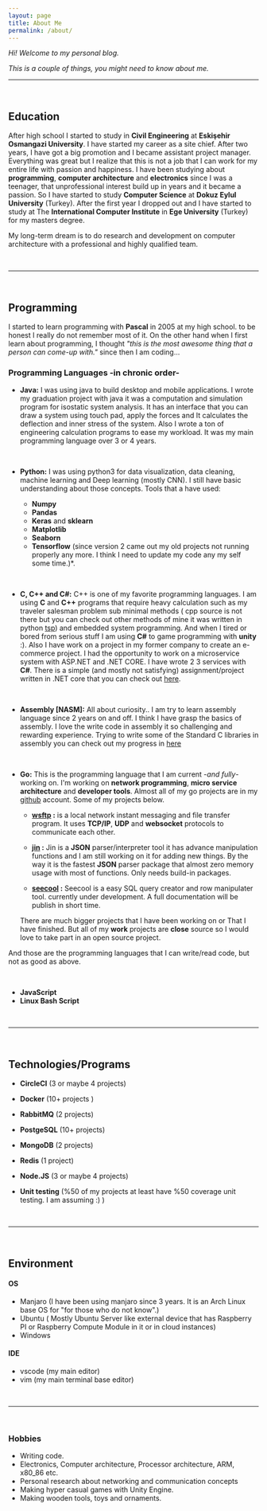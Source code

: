 ```yaml
---
layout: page
title: About Me
permalink: /about/
---
```


_Hi! Welcome to my personal blog._

_This is a couple of things, you might need to know about me._

---

<br>

## Education

After high school I started to study in **Civil Engineering** at **Eskişehir Osmangazi University**. I have started my career as a site chief. After two years, I have got a big promotion and I became assistant project manager. Everything was great but I realize that this is not a job that I can work for my entire life with passion and happiness. I have been studying about **programming**, **computer architecture** and **electronics** since I was a teenager, that unprofessional interest build up in years and it became a passion. So I have started to study **Computer Science** at **Dokuz Eylul University** (Turkey). After the first year I dropped out and I have started to study at The **International Computer Institute** in **Ege University** (Turkey) for my masters degree.

My long-term dream is to do research and development on computer architecture with a professional and highly qualified team.

<br>

---

<br>

## Programming

I started to learn programming with **Pascal** in 2005 at my high school. to be honest I really do not remember most of it. On the other hand when I first learn about programming, I thought _"this is the most awesome thing that a person can come-up with."_ since then I am coding...

### Programming Languages -in chronic order-

-   **Java:** I was using java to build desktop and mobile applications. I wrote my graduation project with java it was a computation and simulation program for isostatic system analysis. It has an interface that you can draw a system using touch pad, apply the forces and It calculates the deflection and inner stress of the system. Also I wrote a ton of engineering calculation programs to ease my workload. It was my main programming language over 3 or 4 years.

<br>

-   **Python:** I was using python3 for data visualization, data cleaning, machine learning and Deep learning (mostly CNN).
    I still have basic understanding about those concepts.
    Tools that a have used:

    -   **Numpy**
    -   **Pandas**
    -   **Keras** and **sklearn**
    -   **Matplotlib**
    -   **Seaborn**
    -   **Tensorflow** (since version 2 came out my old projects not running properly any more. I think I need to update my code any my self some time.)\*.

<br>

-   **C, C++ and C#:** C++ is one of my favorite programming languages. I am using **C** and **C++** programs that require heavy calculation such as my traveler salesman problem sub minimal methods ( cpp source is not there but you can check out other methods of mine it was written in python [tsp](https://github.com/ecoshub/tsp-new-organization)) and embedded system programming. And when I tired or bored from serious stuff I am using **C#** to game programming with **unity** :). Also I have work on a project in my former company to create an e-commerce project. I had the opportunity to work on a microservice system with ASP.NET and .NET CORE. I have wrote 2 3 services with **C#**. There is a simple (and mostly not satisfying) assignment/project written in .NET core that you can check out [here](https://github.com/ecoshub/services).

<br>

-   **Assembly [NASM]:** All about curiosity.. I am try to learn assembly language since 2 years on and off. I think I have grasp the basics of assembly. I love the write code in assembly it so challenging and rewarding experience. Trying to write some of the Standard C libraries in assembly you can check out my progress in [here](https://github.com/ecoshub/nasm_c_source)

<br>

-   **Go:** This is the programming language that I am current -_and fully_- working on. I'm working on **network programming**, **micro service architecture** and **developer tools**. Almost all of my go projects are in my [github](https://github.com/ecoshub) account. Some of my projects below.

    -   **[wsftp](https://github.com/ecoshub/wsftp) :** is a local network instant messaging and file transfer program. It uses **TCP/IP**, **UDP** and **websocket** protocols to communicate each other.

    -   **[jin](https://github.com/ecoshub/jin) :** Jin is a **JSON** parser/interpreter tool it has advance manipulation functions and I am still working on it for adding new things. By the way it is the fastest **JSON** parser package that almost zero memory usage with most of functions. Only needs build-in packages.

    -   **[seecool](https://github.com/ecoshub/seecool) :** Seecool is a easy SQL query creator and row manipulater tool. currently under development. A full documentation will be publish in short time.

    There are much bigger projects that I have been working on or That I have finished. But all of my **work** projects are **close** source so I would love to take part in an open source project.

And those are the programming languages that I can write/read code, but not as good as above.

<br>

-   **JavaScript**
-   **Linux Bash Script**

<br>

---

<br>

## Technologies/Programs

-   **CircleCI** (3 or maybe 4 projects)
-   **Docker** (10+ projects )
-   **RabbitMQ** (2 projects)

-   **PostgeSQL** (10+ projects)
-   **MongoDB** (2 projects)
-   **Redis** (1 project)

-   **Node.JS** (3 or maybe 4 projects)
-   **Unit testing** (%50 of my projects at least have %50 coverage unit testing. I am assuming :) )

<br>

---

<br>

## Environment

#### OS

-   Manjaro (I have been using manjaro since 3 years. It is an Arch Linux base OS for "for those who do not know".)
-   Ubuntu ( Mostly Ubuntu Server like external device that has Raspberry PI or Raspberry Compute Module in it or in cloud instances)
-   Windows

#### IDE

-   vscode (my main editor)
-   vim (my main terminal base editor)

<br>

---

<br>

### Hobbies

-   Writing code.
-   Electronics, Computer architecture, Processor architecture, ARM, x80_86 etc.
-   Personal research about networking and communication concepts
-   Making hyper casual games with Unity Engine.
-   Making wooden tools, toys and ornaments.
